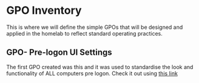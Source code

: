 # GPO Inventory

This is where we will define the simple GPOs that will be designed and applied in the homelab to reflect standard operating practices.

## GPO- Pre-logon UI Settings

The first GPO created was this and it was used to standardise the look and functionality of ALL computers pre logon. Check it out using [this link](pre-logon-ui-settings.md)
